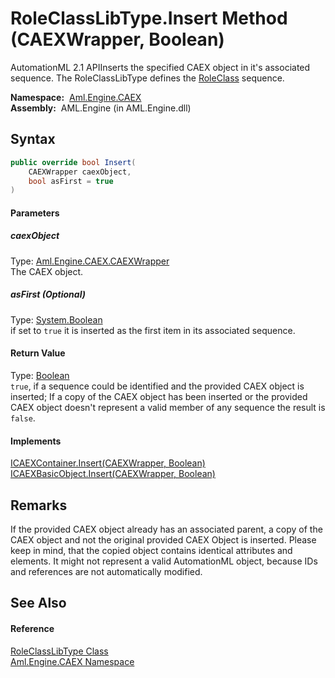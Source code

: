 RoleClassLibType.Insert Method (CAEXWrapper, Boolean)
=====================================================
AutomationML 2.1 APIInserts the specified CAEX object in it's associated sequence. The RoleClassLibType defines the [RoleClass][1] sequence.

  **Namespace:**  [Aml.Engine.CAEX][2]  
  **Assembly:**  AML.Engine (in AML.Engine.dll)

Syntax
------

```csharp
public override bool Insert(
	CAEXWrapper caexObject,
	bool asFirst = true
)
```

#### Parameters

##### *caexObject*
Type: [Aml.Engine.CAEX.CAEXWrapper][3]  
The CAEX object.

##### *asFirst* (Optional)
Type: [System.Boolean][4]  
 if set to `true` it is inserted as the first item in its associated sequence.

#### Return Value
Type: [Boolean][4]  
`true`, if a sequence could be identified and the provided CAEX object is inserted; If a copy of the CAEX object has been inserted or the provided CAEX object doesn't represent a valid member of any sequence the result is `false`. 
#### Implements
[ICAEXContainer.Insert(CAEXWrapper, Boolean)][5]  
[ICAEXBasicObject.Insert(CAEXWrapper, Boolean)][6]  


Remarks
-------
 If the provided CAEX object already has an associated parent, a copy of the CAEX object and not the original provided CAEX Object is inserted. Please keep in mind, that the copied object contains identical attributes and elements. It might not represent a valid AutomationML object, because IDs and references are not automatically modified. 

See Also
--------

#### Reference
[RoleClassLibType Class][7]  
[Aml.Engine.CAEX Namespace][2]  

[1]: RoleClass.md
[2]: ../README.md
[3]: ../CAEXWrapper/README.md
[4]: https://docs.microsoft.com/dotnet/api/system.boolean
[5]: ../ICAEXContainer/Insert.md
[6]: ../ICAEXBasicObject/Insert.md
[7]: README.md
[8]: https://www.automationml.org
[9]: ../../icons/logoShade.png